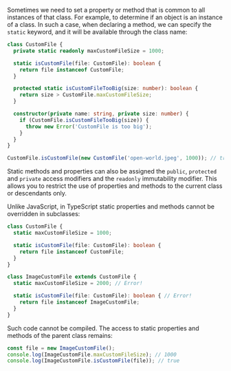 
Sometimes we need to set a property or method that is common to all instances of that class. For example, to determine if an object is an instance of a class. In such a case, when declaring a method, we can specify the `static` keyword, and it will be available through the class name:

```typescript
class CustomFile {
  private static readonly maxCustomFileSize = 1000;

  static isCustomFile(file: CustomFile): boolean {
    return file instanceof CustomFile;
  }

  protected static isCustomFileTooBig(size: number): boolean {
    return size > CustomFile.maxCustomFileSize;
  }

  constructor(private name: string, private size: number) {
    if (CustomFile.isCustomFileTooBig(size)) {
      throw new Error('CustomFile is too big');
    }
  }
}

CustomFile.isCustomFile(new CustomFile('open-world.jpeg', 1000)); // true
```

Static methods and properties can also be assigned the `public`, `protected` and `private` access modifiers and the `readonly` immutability modifier. This allows you to restrict the use of properties and methods to the current class or descendants only.

Unlike JavaScript, in TypeScript static properties and methods cannot be overridden in subclasses:

```typescript
class CustomFile {
  static maxCustomFileSize = 1000;

  static isCustomFile(file: CustomFile): boolean {
    return file instanceof CustomFile;
  }
}

class ImageCustomFile extends CustomFile {
  static maxCustomFileSize = 2000; // Error!

  static isCustomFile(file: CustomFile): boolean { // Error!
    return file instanceof ImageCustomFile;
  }
}
```
Such code cannot be compiled. The access to static properties and methods of the parent class remains:

```typescript
const file = new ImageCustomFile();
console.log(ImageCustomFile.maxCustomFileSize); // 1000
console.log(ImageCustomFile.isCustomFile(file)); // true
```
